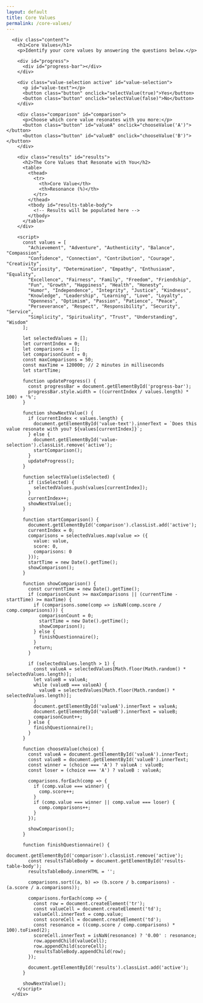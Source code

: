 ```yaml
---
layout: default
title: Core Values
permalink: /core-values/
---
```


      <div class="content">
        <h1>Core Values</h1>
        <p>Identify your core values by answering the questions below.</p>
        
        <div id="progress">
          <div id="progress-bar"></div>
        </div>
        
        <div class="value-selection active" id="value-selection">
          <p id="value-text"></p>
          <button class="button" onclick="selectValue(true)">Yes</button>
          <button class="button" onclick="selectValue(false)">No</button>
        </div>
        
        <div class="comparison" id="comparison">
          <p>Choose which core value resonates with you more:</p>
          <button class="button" id="valueA" onclick="chooseValue('A')"></button>
          <button class="button" id="valueB" onclick="chooseValue('B')"></button>
        </div>
        
        <div class="results" id="results">
          <h2>The Core Values that Resonate with You</h2>
          <table>
            <thead>
              <tr>
                <th>Core Value</th>
                <th>Resonance (%)</th>
              </tr>
            </thead>
            <tbody id="results-table-body">
              <!-- Results will be populated here -->
            </tbody>
          </table>
        </div>
        
        <script>
          const values = [
            "Achievement", "Adventure", "Authenticity", "Balance", "Compassion",
            "Confidence", "Connection", "Contribution", "Courage", "Creativity",
            "Curiosity", "Determination", "Empathy", "Enthusiasm", "Equality",
            "Excellence", "Fairness", "Family", "Freedom", "Friendship",
            "Fun", "Growth", "Happiness", "Health", "Honesty",
            "Humor", "Independence", "Integrity", "Justice", "Kindness",
            "Knowledge", "Leadership", "Learning", "Love", "Loyalty",
            "Openness", "Optimism", "Passion", "Patience", "Peace",
            "Perseverance", "Respect", "Responsibility", "Security", "Service",
            "Simplicity", "Spirituality", "Trust", "Understanding", "Wisdom"
          ];
          
          let selectedValues = [];
          let currentIndex = 0;
          let comparisons = [];
          let comparisonCount = 0;
          const maxComparisons = 50;
          const maxTime = 120000; // 2 minutes in milliseconds
          let startTime;
          
          function updateProgress() {
            const progressBar = document.getElementById('progress-bar');
            progressBar.style.width = ((currentIndex / values.length) * 100) + '%';
          }
          
          function showNextValue() {
            if (currentIndex < values.length) {
              document.getElementById('value-text').innerText = `Does this value resonate with you? ${values[currentIndex]}`;
            } else {
              document.getElementById('value-selection').classList.remove('active');
              startComparison();
            }
            updateProgress();
          }
          
          function selectValue(isSelected) {
            if (isSelected) {
              selectedValues.push(values[currentIndex]);
            }
            currentIndex++;
            showNextValue();
          }
          
          function startComparison() {
            document.getElementById('comparison').classList.add('active');
            currentIndex = 0;
            comparisons = selectedValues.map(value => ({
              value: value,
              score: 0,
              comparisons: 0
            }));
            startTime = new Date().getTime();
            showComparison();
          }
          
          function showComparison() {
            const currentTime = new Date().getTime();
            if (comparisonCount >= maxComparisons || (currentTime - startTime) >= maxTime) {
              if (comparisons.some(comp => isNaN(comp.score / comp.comparisons))) {
                comparisonCount = 0;
                startTime = new Date().getTime();
                showComparison();
              } else {
                finishQuestionnaire();
              }
              return;
            }
            
            if (selectedValues.length > 1) {
              const valueA = selectedValues[Math.floor(Math.random() * selectedValues.length)];
              let valueB = valueA;
              while (valueB === valueA) {
                valueB = selectedValues[Math.floor(Math.random() * selectedValues.length)];
              }
              document.getElementById('valueA').innerText = valueA;
              document.getElementById('valueB').innerText = valueB;
              comparisonCount++;
            } else {
              finishQuestionnaire();
            }
          }
          
          function chooseValue(choice) {
            const valueA = document.getElementById('valueA').innerText;
            const valueB = document.getElementById('valueB').innerText;
            const winner = (choice === 'A') ? valueA : valueB;
            const loser = (choice === 'A') ? valueB : valueA;
            
            comparisons.forEach(comp => {
              if (comp.value === winner) {
                comp.score++;
              }
              if (comp.value === winner || comp.value === loser) {
                comp.comparisons++;
              }
            });
            
            showComparison();
          }
          
          function finishQuestionnaire() {
            document.getElementById('comparison').classList.remove('active');
            const resultsTableBody = document.getElementById('results-table-body');
            resultsTableBody.innerHTML = '';
            
            comparisons.sort((a, b) => (b.score / b.comparisons) - (a.score / a.comparisons));
            
            comparisons.forEach(comp => {
              const row = document.createElement('tr');
              const valueCell = document.createElement('td');
              valueCell.innerText = comp.value;
              const scoreCell = document.createElement('td');
              const resonance = ((comp.score / comp.comparisons) * 100).toFixed(2);
              scoreCell.innerText = isNaN(resonance) ? '0.00' : resonance;
              row.appendChild(valueCell);
              row.appendChild(scoreCell);
              resultsTableBody.appendChild(row);
            });
            
            document.getElementById('results').classList.add('active');
          }
          
          showNextValue();
        </script>
      </div>
